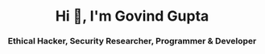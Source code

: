 <h1 align="center">Hi 👋, I'm Govind Gupta</h1>

<h3 align="center">Ethical Hacker, Security Researcher, Programmer & Developer</h3>
